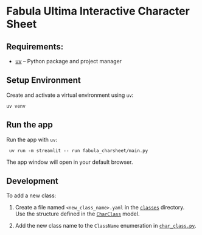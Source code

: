 # Fabula Ultima Interactive Character Sheet

## Requirements:

- [uv](https://docs.astral.sh/uv/getting-started/installation/) – Python package and project manager


## Setup Environment

Create and activate a virtual environment using `uv`:
```shell
uv venv
```

## Run the app
Run the app with `uv`:
```shell
 uv run -m streamlit -- run fabula_charsheet/main.py
```

The app window will open in your default browser.

## Development

To add a new class:

1. Create a file named `<new_class_name>.yaml` in the [`classes`](fabula_charsheet/assets/classes) directory.  
   Use the structure defined in the [`CharClass`](fabula_charsheet/data/models/char_class.py) model.

2. Add the new class name to the `ClassName` enumeration in [`char_class.py`](fabula_charsheet/data/models/char_class.py).


